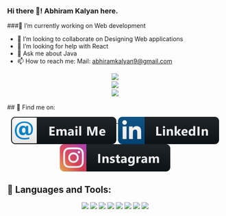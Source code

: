 ### Hi there 👋! Abhiram Kalyan here.
###🔭 I’m currently working on Web development
- 👯 I’m looking to collaborate on Designing Web applications
- 🤔 I’m looking for help with React
- 💬 Ask me about Java
- 📫 How to reach me: Mail: abhiramkalyan9@gmail.com
<p align="center">
<img src = "https://github-readme-stats.vercel.app/api?username=abhiram-kalyan&show_icons=true&theme=highcontrast">
  
  <br>

<img src = "https://github-readme-stats.vercel.app/api/top-langs/?username=abhiram-kalyan">
  <br>
  

<img src = "https://github-readme-streak-stats.herokuapp.com/?user=abhiram-kalyan">
</p>
## 🧰 Find me on:

<p align="center">
  <a href="mailto:abhiramkalyan9@gmail.com">
    <img alt="Gmail" src="https://raw.githubusercontent.com/SVijayB/SVijayB/master/assets/SVG/Contact/email.svg" style="vertical-align:top"/>
  </a>

  <a href="https://www.linkedin.com/in/abhiram-kalyan-883445190/">
    <img alt="Linkedin" src="https://raw.githubusercontent.com/SVijayB/SVijayB/master/assets/SVG/Contact/linkedin.svg"+ style="vertical-align:top "/>
  </a>

  <a href="https://www.instagram.com/abhiram_kalyan/">
    <img alt="Instagram" src="https://raw.githubusercontent.com/SVijayB/SVijayB/master/assets/SVG/Contact/instagram.svg" style="vertical-align:top "/>
  </a>
</p>

## 🧰 Languages and Tools:
<p align="center">
  <img src = "https://img.shields.io/badge/Java-ED8B00?style=for-the-badge&logo=java&logoColor=white">
  <img src = "https://img.shields.io/badge/Python-FFD43B?style=for-the-badge&logo=python&logoColor=darkgreen">
  <img src = "https://img.shields.io/badge/C-00599C?style=for-the-badge&logo=c&logoColor=white">
  <img src = "https://img.shields.io/badge/C%2B%2B-00599C?style=for-the-badge&logo=c%2B%2B&logoColor=white">
  <img src = "https://img.shields.io/badge/RStudio-75AADB?style=for-the-badge&logo=RStudio&logoColor=white">
 <img src = 	"https://img.shields.io/badge/PHP-777BB4?style=for-the-badge&logo=php&logoColor=white">
  <img src="https://img.shields.io/badge/HTML5-E34F26?style=for-the-badge&logo=html5&logoColor=white">
  <img src="https://img.shields.io/badge/CSS3-1572B6?style=for-the-badge&logo=css3&logoColor=white">
</p>
